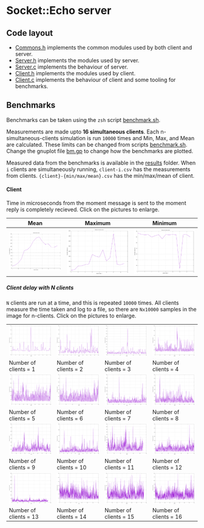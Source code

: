 # Socket::Echo server

## Code layout

- [Commons.h](./commons.h) implements the common modules used by both client and server.
- [Server.h](./server.h) implements the modules used by server.
- [Server.c](./server.c) implements the behaviour of server.
- [Client.h](./client.h) implements the modules used by client.
- [Client.c](./client.c) implements the behaviour of client and some tooling for benchmarks.


## Benchmarks

Benchmarks can be taken using the `zsh` script [benchmark.sh](./benchmark.sh).

Measurements are made upto **16 simultaneous clients**. Each n-simultaneous-clients simulation is run `10000` times and Min, Max, and Mean are calculated. These limits can be changed from scripts [benchmark.sh](./benchmark.sh). Change the gnuplot file [bm.gp](./bm.gp) to change how the benchmarks are plotted.

Measured data from the benchmarks is available in the [results](./results) folder. When `i` clients are simultaneously running, `client-i.csv` has the measurements from clients. `{client}-{min/max/mean}.csv` has the min/max/mean of client.


#### Client
Time in microseconds from the moment message is sent to the moment reply is completely recieved.  Click on the pictures to enlarge. 

|Mean|Maximum|Minimum|
|--|--|--|
|![](./results/images/client-mean.png)|![](./results/images/client-max.png)|![](./results/images/client-min.png)|



##### Client delay with N clients

`N` clients are run at a time, and this is repeated `10000` times. 
All clients measure the time taken and log to a file, 
so there are `Nx10000` samples in the image for n-clients.
Click on the pictures to enlarge.


|||||
|--|--|--|--|
|![](./results/images/client-1.png)|![](./results/images/client-2.png)|![](./results/images/client-3.png)|![](./results/images/client-4.png)|
|Number of clients = 1|Number of clients = 2|Number of clients = 3|Number of clients = 4|
|![](./results/images/client-5.png)|![](./results/images/client-6.png)|![](./results/images/client-7.png)|![](./results/images/client-8.png)|
|Number of clients = 5|Number of clients = 6|Number of clients = 7|Number of clients = 8|
|![](./results/images/client-9.png)|![](./results/images/client-10.png)|![](./results/images/client-11.png)|![](./results/images/client-12.png)|
|Number of clients = 9|Number of clients = 10|Number of clients = 11|Number of clients = 12|
|![](./results/images/client-13.png)|![](./results/images/client-14.png)|![](./results/images/client-15.png)|![](./results/images/client-16.png)|
|Number of clients = 13|Number of clients = 14|Number of clients = 15|Number of clients = 16|
